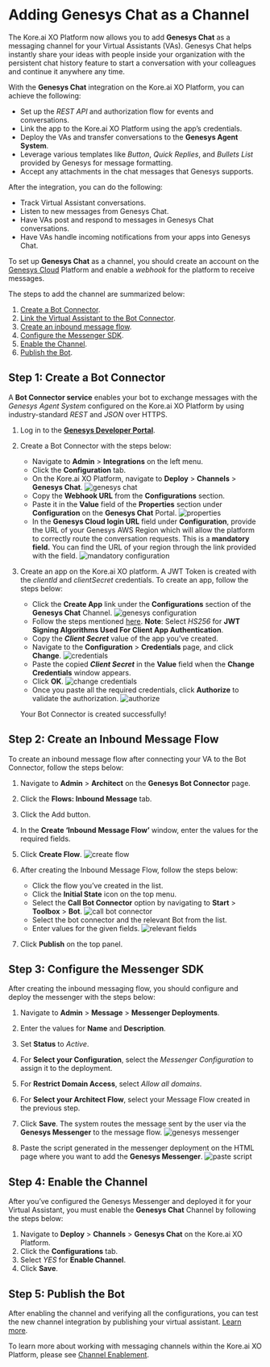 # **Adding Genesys Chat as a Channel**

The Kore.ai XO Platform now allows you to add **Genesys Chat** as a messaging channel for your Virtual Assistants (VAs). Genesys Chat helps instantly share your ideas with people inside your organization with the persistent chat history feature to start a conversation with your colleagues and continue it anywhere any time.

With the **Genesys Chat** integration on the Kore.ai XO Platform, you can achieve the following:


* Set up the _REST API_ and authorization flow for events and conversations.
* Link the app to the Kore.ai XO Platform using the app’s credentials.
* Deploy the VAs and transfer conversations to the **Genesys Agent System**.
* Leverage various templates like _Button_, _Quick Replies_, and _Bullets List_ provided by Genesys for message formatting.
* Accept any attachments in the chat messages that Genesys supports.

After the integration, you can do the following:

* Track Virtual Assistant conversations.
* Listen to new messages from Genesys Chat.
* Have VAs post and respond to messages in Genesys Chat conversations.
* Have VAs handle incoming notifications from your apps into Genesys Chat.

To set up **Genesys Chat** as a channel, you should create an account on the [Genesys Cloud](https://genesyspartner.force.com/customercare/RequestAccount) Platform and enable a _webhook_ for the platform to receive messages.

The steps to add the channel are summarized below:

1. [Create a Bot Connector](https://developer.kore.ai/docs/bots/channel-enablement/adding-genesys-chat-as-a-channel/#Step_1_Create_a_Bot_Connector).
2. [Link the Virtual Assistant to the Bot Connector](https://developer.kore.ai/docs/bots/channel-enablement/adding-genesys-chat-as-a-channel/#Step_2_Link_the_Virtual_Assistant_to_the_Bot_Connector).
3. [Create an inbound message flow](https://developer.kore.ai/docs/bots/channel-enablement/adding-genesys-chat-as-a-channel/#Step_3_Create_an_Inbound_Message_Flow).
4. [Configure the Messenger SDK](https://developer.kore.ai/docs/bots/channel-enablement/adding-genesys-chat-as-a-channel/#Step_4_Configure_the_Messenger_SDK).
5. [Enable the Channel](https://developer.kore.ai/docs/bots/channel-enablement/adding-genesys-chat-as-a-channel/#Step_5_Enable_the_Channel).
6. [Publish the Bot](https://developer.kore.ai/docs/bots/channel-enablement/adding-genesys-chat-as-a-channel/#Step_6_Publish_the_Bot).


## Step 1: Create a Bot Connector

A **Bot Connector service** enables your bot to exchange messages with the _Genesys Agent System_ configured on the Kore.ai XO Platform by using industry-standard _REST_ and _JSON_ over HTTPS.

1. Log in to the **[Genesys Developer Portal](https://login.mypurecloud.com/#/authenticate)**.
2. Create a Bot Connector with the steps below:
    * Navigate to **Admin** > **Integrations** on the left menu.
    * Click the **Configuration** tab.
    * On the Kore.ai XO Platform, navigate to **Deploy** > **Channels** > **Genesys Chat**.
    ![genesys chat](./images/genesys-1.png "genesys chat")
    * Copy the **Webhook URL** from the **Configurations** section.
    * Paste it in the **Value** field of the **Properties** section under **Configuration** on the **Genesys Chat** Portal.
    ![properties](./images/genesys-2.png "image_tooltip")
    * In the **Genesys Cloud login URL** field under **Configuration**, provide the URL of your Genesys AWS Region which will allow the platform to correctly route the conversation requests. This is a **mandatory field.** You can find the URL of your region through the link provided with the field.
    ![mandatory configuration](./images/genesys-3.png "mandatory configuration")
3. Create an app on the Kore.ai XO platform. A JWT Token is created with the _clientId_ and _clientSecret_ credentials. To create an app, follow the steps below:
    * Click the **Create App** link under the **Configurations** section of the **Genesys Chat** Channel.
    ![genesys configuration](./images/genesys-4.png "genesys configuration")
    * Follow the steps mentioned [here](https://developer.kore.ai/docs/bots/channel-enablement/adding-the-webmobile-client-channel/).
    **Note**: Select _HS256_ for **JWT Signing Algorithms Used For Client App Authentication**.
    * Copy the **_Client Secret_** value of the app you’ve created.
    *  Navigate to the **Configuration** > **Credentials** page, and click **Change**.
    ![credentials](./images/genesys-5.png "credentials")
    * Paste the copied **_Client Secret_** in the **Value** field when the **Change Credentials** window appears.
    * Click **OK**.
    ![change credentials](./images/genesys-6.png "change credentials")
    * Once you paste all the required credentials, click **Authorize** to validate the authorization.
    ![authorize](./images/genesys-7.png "authorize")

    Your Bot Connector is created successfully!


## Step 2: Create an Inbound Message Flow

To create an inbound message flow after connecting your VA to the Bot Connector, follow the steps below:

1. Navigate to **Admin** > **Architect** on the **Genesys Bot Connector** page.
2. Click the **Flows: Inbound Message** tab.
3. Click the Add button.
4. In the **Create ‘Inbound Message Flow’** window, enter the values for the required fields.
5. Click **Create Flow**.
![create flow](./images/genesys-8.png "create flow")
6. After creating the Inbound Message Flow, follow the steps below:
    * Click the flow you’ve created in the list.
    * Click the **Initial State** icon on the top menu.
    * Select the **Call Bot Connector** option by navigating to **Start** > **Toolbox** > **Bot**.
    ![call bot connector](./images/genesys-9.png "call bot connector")
    * Select the bot connector and the relevant Bot from the list.
    * Enter values for the given fields.
    ![relevant fields](./images/genesys-10.png "image_tooltip")

7. Click **Publish** on the top panel.


## Step 3: Configure the Messenger SDK

After creating the inbound messaging flow, you should configure and deploy the messenger with the steps below:

  1. Navigate to **Admin** > **Message** > **Messenger Deployments**.
  2. Enter the values for **Name** and **Description**.
  3. Set **Status** to _Active_.
  4. For **Select your Configuration**, select the _Messenger Configuration_ to assign it to the deployment.
  5. For **Restrict Domain Access**, select _Allow all domains_.
  6. For **Select your Architect Flow**, select your Message Flow created in the previous step.
  7. Click **Save**. 
  The system routes the message sent by the user via the **Genesys Messenger** to the message flow.
  ![genesys messenger](./images/genesys-11.png "genesys messenger")

  8. Paste the script generated in the messenger deployment on the HTML page where you want to add the **Genesys Messenger**.
  ![paste script](./images/genesys-12.png "paste script")

## Step 4: Enable the Channel

After you’ve configured the Genesys Messenger and deployed it for your Virtual Assistant, you must enable the **Genesys Chat** Channel by following the steps below:

1. Navigate to **Deploy** > **Channels** > **Genesys Chat** on the Kore.ai XO Platform.
2. Click the **Configurations** tab.
3. Select _YES_ for **Enable Channel**.
4. Click **Save**.

## Step 5: Publish the Bot

After enabling the channel and verifying all the configurations, you can test the new channel integration by publishing your virtual assistant. [Learn more](https://developer.kore.ai/docs/bots/publish/publishing-bot/).

To learn more about working with messaging channels within the Kore.ai XO Platform, please see [Channel Enablement](https://developer.kore.ai/docs/bots/channel-enablement/adding-channels-to-your-bot/).
